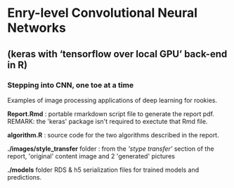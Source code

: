 
# Enry-level Convolutional Neural Networks
## (keras with ‘tensorflow over local GPU’ back-end in R)
### Stepping into CNN, one toe at a time

Examples of image processing applications of deep learning for rookies.



**Report.Rmd** :
portable rmarkdown script file to generate the report pdf.
REMARK: the 'keras' package isn't required to exectute that Rmd file.

**algorithm.R** :
source code for the two algorithms described in the report.


**./images/style_transfer** folder :
from the _'stype transfer'_ section of the report,
'original' content image and 2 'generated' pictures


**./models** folder
RDS & h5 serialization files for trained models and predictions.




